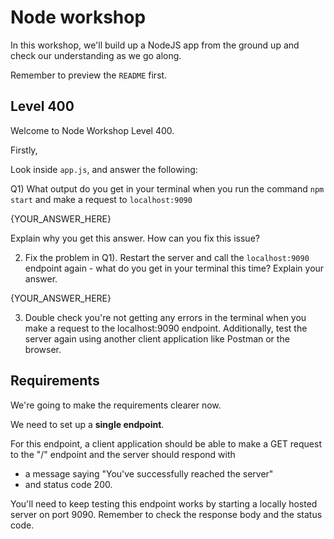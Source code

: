 

# Node workshop

In this workshop, we'll build up a NodeJS app from the ground up and check our understanding as we go along.

Remember to preview the `README` first.


## Level 400

Welcome to Node Workshop Level 400.


Firstly,

Look inside `app.js`, and answer the following:

Q1) What output do you get in your terminal when you run the command `npm start` and make a request to `localhost:9090`


{YOUR_ANSWER_HERE}

Explain why you get this answer. How can you fix this issue?

2) Fix the problem in Q1). Restart the server and call the `localhost:9090` endpoint again - what do you get in your terminal this time? Explain your answer.

{YOUR_ANSWER_HERE}

3) Double check you're not getting any errors in the terminal when you make a request to the localhost:9090 endpoint.
Additionally, test the server again using another client application like Postman or the browser.


## Requirements

We're going to make the requirements clearer now.

We need to set up a **single endpoint**.

For this endpoint, a client application should be able to make a GET request to the "/" endpoint
and the server should respond with

- a message saying "You've successfully reached the server" 
- and status code 200.

You'll need to keep testing this endpoint works by starting a locally hosted server on port 9090. Remember to check the response body and the status code.

 


